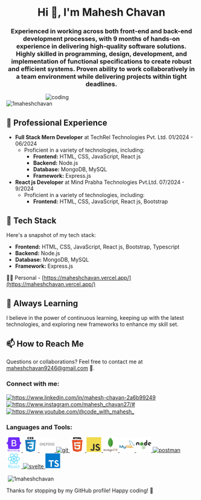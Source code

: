 <h1 align="center">Hi 👋, I'm Mahesh Chavan</h1>
<h3 align="center">Experienced in working across both front-end and back-end development processes, with 9 months of hands-on experience in delivering high-quality software solutions. Highly skilled in programming, design, development, and implementation of functional specifications to create robust and efficient systems. Proven ability to work collaboratively in a team environment while delivering projects within tight deadlines.</h3>

<img align="right" alt="coding" width="400" src="https://encrypted-tbn0.gstatic.com/images?q=tbn:ANd9GcS7txijfhsmYWIgzwFmVvOmuPHav6wpYNRrhw&s">

<p align="left"> <img src="https://komarev.com/ghpvc/?username=1maheshchavan&label=Profile%20views&color=0e75b6&style=flat" alt="1maheshchavan" /> </p>

## 💼 Professional Experience
- **Full Stack Mern Developer** at TechRel Technologies Pvt. Ltd. 01/2024 - 06/2024
  - Proficient in a variety of technologies, including:
    - **Frontend:** HTML, CSS, JavaScript, React js
    - **Backend:** Node.js
    - **Database:** MongoDB, MySQL
    - **Framework:** Express.js
- **React js Developer** at Mind Prabha Technologies Pvt.Ltd. 07/2024 - 9/2024
  - Proficient in a variety of technologies, including:
    - **Frontend:** HTML, CSS, JavaScript, React js, Bootstrap
   
## 🚀 Tech Stack

Here's a snapshot of my tech stack:

- **Frontend:** HTML, CSS, JavaScript, React js, Bootstrap, Typescript
- **Backend:** Node.js
- **Database:** MongoDB, MySQL
- **Framework:** Express.js

👨‍💻 Personal - [https://maheshchavan.vercel.app/](https://maheshchavan.vercel.app/)

## 🌱 Always Learning

I believe in the power of continuous learning, keeping up with the latest technologies, and exploring new frameworks to enhance my skill set.

## 📫 How to Reach Me

Questions or collaborations? Feel free to contact me at maheshchavan9246@gmail.com 📧.


<h3 align="left">Connect with me:</h3>
<p align="left">
<a href="https://linkedin.com/in/https://www.linkedin.com/in/mahesh-chavan-2a6b99249" target="blank"><img align="center" src="https://raw.githubusercontent.com/rahuldkjain/github-profile-readme-generator/master/src/images/icons/Social/linked-in-alt.svg" alt="https://www.linkedin.com/in/mahesh-chavan-2a6b99249" height="30" width="40" /></a>
<a href="https://instagram.com/https://www.instagram.com/mahesh_chavan27/#" target="blank"><img align="center" src="https://raw.githubusercontent.com/rahuldkjain/github-profile-readme-generator/master/src/images/icons/Social/instagram.svg" alt="https://www.instagram.com/mahesh_chavan27/#" height="30" width="40" /></a>
<a href="https://www.youtube.com/c/https://www.youtube.com/@code_with_mahesh_" target="blank"><img align="center" src="https://raw.githubusercontent.com/rahuldkjain/github-profile-readme-generator/master/src/images/icons/Social/youtube.svg" alt="https://www.youtube.com/@code_with_mahesh_" height="30" width="40" /></a>
</p>

<h3 align="left">Languages and Tools:</h3>
<p align="left"> <a href="https://getbootstrap.com" target="_blank" rel="noreferrer"> <img src="https://raw.githubusercontent.com/devicons/devicon/master/icons/bootstrap/bootstrap-plain-wordmark.svg" alt="bootstrap" width="40" height="40"/> </a> <a href="https://www.w3schools.com/css/" target="_blank" rel="noreferrer"> <img src="https://raw.githubusercontent.com/devicons/devicon/master/icons/css3/css3-original-wordmark.svg" alt="css3" width="40" height="40"/> </a> <a href="https://expressjs.com" target="_blank" rel="noreferrer"> <img src="https://raw.githubusercontent.com/devicons/devicon/master/icons/express/express-original-wordmark.svg" alt="express" width="40" height="40"/> </a> <a href="https://git-scm.com/" target="_blank" rel="noreferrer"> <img src="https://www.vectorlogo.zone/logos/git-scm/git-scm-icon.svg" alt="git" width="40" height="40"/> </a> <a href="https://www.w3.org/html/" target="_blank" rel="noreferrer"> <img src="https://raw.githubusercontent.com/devicons/devicon/master/icons/html5/html5-original-wordmark.svg" alt="html5" width="40" height="40"/> </a> <a href="https://developer.mozilla.org/en-US/docs/Web/JavaScript" target="_blank" rel="noreferrer"> <img src="https://raw.githubusercontent.com/devicons/devicon/master/icons/javascript/javascript-original.svg" alt="javascript" width="40" height="40"/> </a> <a href="https://www.mongodb.com/" target="_blank" rel="noreferrer"> <img src="https://raw.githubusercontent.com/devicons/devicon/master/icons/mongodb/mongodb-original-wordmark.svg" alt="mongodb" width="40" height="40"/> </a> <a href="https://www.mysql.com/" target="_blank" rel="noreferrer"> <img src="https://raw.githubusercontent.com/devicons/devicon/master/icons/mysql/mysql-original-wordmark.svg" alt="mysql" width="40" height="40"/> </a> <a href="https://nodejs.org" target="_blank" rel="noreferrer"> <img src="https://raw.githubusercontent.com/devicons/devicon/master/icons/nodejs/nodejs-original-wordmark.svg" alt="nodejs" width="40" height="40"/> </a> <a href="https://postman.com" target="_blank" rel="noreferrer"> <img src="https://www.vectorlogo.zone/logos/getpostman/getpostman-icon.svg" alt="postman" width="40" height="40"/> </a> <a href="https://reactjs.org/" target="_blank" rel="noreferrer"> <img src="https://raw.githubusercontent.com/devicons/devicon/master/icons/react/react-original-wordmark.svg" alt="react" width="40" height="40"/> </a> <a href="https://svelte.dev" target="_blank" rel="noreferrer"> <img src="https://upload.wikimedia.org/wikipedia/commons/1/1b/Svelte_Logo.svg" alt="svelte" width="40" height="40"/> </a> <a href="https://www.typescriptlang.org/" target="_blank" rel="noreferrer"> <img src="https://raw.githubusercontent.com/devicons/devicon/master/icons/typescript/typescript-original.svg" alt="typescript" width="40" height="40"/> </a> </p>

<p>&nbsp;<img align="center" src="https://github-readme-stats.vercel.app/api?username=1maheshchavan&show_icons=true&locale=en" alt="1maheshchavan" /></p>

Thanks for stopping by my GitHub profile! Happy coding! 🚀
